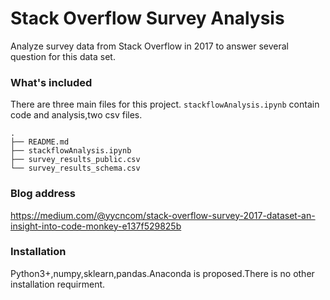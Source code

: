 # Stack Overflow Survey Analysis
   Analyze survey data from Stack Overflow in 2017 to answer several question for this data set.

### What's included
  There are three main files for this project.
`stackflowAnalysis.ipynb` contain code and analysis,two csv files.

```
.
├── README.md
├── stackflowAnalysis.ipynb
├── survey_results_public.csv
└── survey_results_schema.csv
``` 
### Blog address
https://medium.com/@yycncom/stack-overflow-survey-2017-dataset-an-insight-into-code-monkey-e137f529825b
 
### Installation
  Python3+,numpy,sklearn,pandas.Anaconda is proposed.There is no other installation requirment. 
